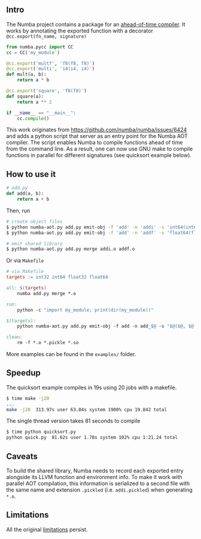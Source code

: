 ## Intro

The Numba project contains a package for an [ahead-of-time compiler](https://numba.pydata.org/numba-doc/dev/user/pycc.html). It works by annotating the exported function with a decorator `@cc.export(fn_name, signature)`

```python
from numba.pycc import CC
cc = CC('my_module')

@cc.export('multf', 'f8(f8, f8)')
@cc.export('multi', 'i4(i4, i4)')
def mult(a, b):
    return a * b

@cc.export('square', 'f8(f8)')
def square(a):
    return a ** 2

if __name__ == "__main__":
    cc.compile()
```

This work originates from https://github.com/numba/numba/issues/6424 and adds a python script that server as an entry point for the Numba AOT compiler. The script enables Numba to compile functions ahead of time from the command line. As a result, one can now use GNU make to compile functions in parallel for different signatures (see quicksort example below). 

## How to use it

```python
# add.py
def add(a, b):
    return a + b

```

Then, run

```bash
# create object files
$ python numba-aot.py add.py emit-obj -f 'add' -n 'addi' -s 'int64(int64, int64)' -o 'addi.o'
$ python numba-aot.py add.py emit-obj -f 'add' -n 'addf' -s 'float64(float64, float64)' -o 'addf.o'

# emit shared library
$ python numba-aot.py add.py merge addi.o addf.o
```

Or via `Makefile`

```makefile
# via Makefile
targets := int32 int64 float32 float64

all: $(targets)
	numba add.py merge *.o

run:
	python -c "import my_module; print(dir(my_module))"

$(targets):
	python numba-aot.py add.py emit-obj -f add -n add_$@ -s "$@($@, $@)" -o add_$@.o

clean:
	rm -f *.o *.pickle *.so
```

More examples can be found in the `examples/` folder.

## Speedup

The quicksort example compiles in 19s using 20 jobs with a makefile.

```bash
$ time make -j20
...
make -j20  313.97s user 63.04s system 1900% cpu 19.842 total
```

The single thread version takes 81 seconds to compile

```bash
$ time python quicksort.py
python quick.py  81.62s user 1.78s system 102% cpu 1:21.24 total
```

## Caveats

To build the shared library, Numba needs to record each exported entry alongside its LLVM function and environment info. To make it work with parallel AOT compilation, this information is serialized to a second file with the same name and extension `.pickled` (i.e. `addi.pickled`) when generating `*.o`.

## Limitations

All the original [limitations](https://numba.pydata.org/numba-doc/dev/user/pycc.html#limitations) persist.